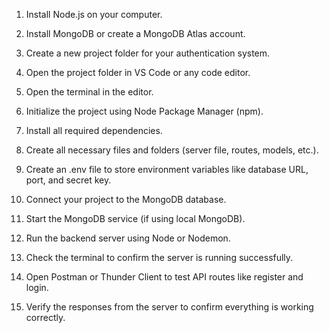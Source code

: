 1. Install Node.js on your computer.


2. Install MongoDB or create a MongoDB Atlas account.


3. Create a new project folder for your authentication system.


4. Open the project folder in VS Code or any code editor.


5. Open the terminal in the editor.


6. Initialize the project using Node Package Manager (npm).


7. Install all required dependencies.


8. Create all necessary files and folders (server file, routes, models, etc.).


9. Create an .env file to store environment variables like database URL, port, and secret key.


10. Connect your project to the MongoDB database.


11. Start the MongoDB service (if using local MongoDB).


12. Run the backend server using Node or Nodemon.


13. Check the terminal to confirm the server is running successfully.


14. Open Postman or Thunder Client to test API routes like register and login.


15. Verify the responses from the server to confirm everything is working correctly.
  

